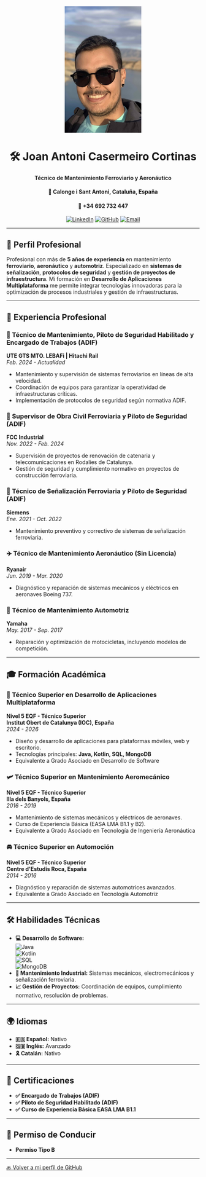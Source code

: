 <div align="center">
  <img src="https://github.com/tonicasermeiro/Pictures/blob/30f4002819d959e5758da11186aa5267112f7f0a/IMG_1324_Nero%20AI_Compress_High.jpeg?raw=true" alt="Foto Profesional" width="200px">
</div>

<div align="center">
  
# 🛠️ **Joan Antoni Casermeiro Cortinas**  

</div> 

<div align="center">

**Técnico de Mantenimiento Ferroviario y Aeronáutico**  

</div>

<div align="center">
  
#### 📍 **Calonge i Sant Antoni, Cataluña, España**

</div>

<div align="center">
  
#### 📱 **+34 692 732 447**

</div>

<div align="center">
  
[![LinkedIn](https://img.shields.io/badge/LinkedIn-0077B5?style=for-the-badge&logo=linkedin&logoColor=white)](https://www.linkedin.com/in/tonicasermeiro)
[![GitHub](https://img.shields.io/badge/GitHub-100000?style=for-the-badge&logo=github&logoColor=white)](https://github.com/tonicasermeiro)
[![Email](https://img.shields.io/badge/Apple_Mail-0078D4?style=for-the-badge&logo=apple&logoColor=white)](mailto:toni.casermeiro@icloud.com)

</div>

---

## **💼 Perfil Profesional**  
Profesional con más de **5 años de experiencia** en mantenimiento **ferroviario**, **aeronáutico** y **automotriz**. Especializado en **sistemas de señalización**, **protocolos de seguridad** y **gestión de proyectos de infraestructura**. Mi formación en **Desarrollo de Aplicaciones Multiplataforma** me permite integrar tecnologías innovadoras para la optimización de procesos industriales y gestión de infraestructuras.

---

## **💼 Experiencia Profesional**  

### **🚆 Técnico de Mantenimiento, Piloto de Seguridad Habilitado y Encargado de Trabajos (ADIF)**  
**UTE GTS MTO. LEBAFi | Hitachi Rail**  
_Feb. 2024 - Actualidad_  
- Mantenimiento y supervisión de sistemas ferroviarios en líneas de alta velocidad.  
- Coordinación de equipos para garantizar la operatividad de infraestructuras críticas.  
- Implementación de protocolos de seguridad según normativa ADIF.  

### **🚂 Supervisor de Obra Civil Ferroviaria y Piloto de Seguridad (ADIF)**  
**FCC Industrial**  
_Nov. 2022 - Feb. 2024_  
- Supervisión de proyectos de renovación de catenaria y telecomunicaciones en Rodalies de Catalunya.  
- Gestión de seguridad y cumplimiento normativo en proyectos de construcción ferroviaria.  

### **🚉 Técnico de Señalización Ferroviaria y Piloto de Seguridad (ADIF)**  
**Siemens**  
_Ene. 2021 - Oct. 2022_  
- Mantenimiento preventivo y correctivo de sistemas de señalización ferroviaria.  

### **✈️ Técnico de Mantenimiento Aeronáutico (Sin Licencia)**  
**Ryanair**  
_Jun. 2019 - Mar. 2020_  
- Diagnóstico y reparación de sistemas mecánicos y eléctricos en aeronaves Boeing 737.  

### **🚗 Técnico de Mantenimiento Automotriz**  
**Yamaha**  
_May. 2017 - Sep. 2017_  
- Reparación y optimización de motocicletas, incluyendo modelos de competición.  

---

## **🎓 Formación Académica**  

### **📱 Técnico Superior en Desarrollo de Aplicaciones Multiplataforma**  
**Nivel 5 EQF - Técnico Superior**  
**Institut Obert de Catalunya (IOC), España**  
_2024 - 2026_  
- Diseño y desarrollo de aplicaciones para plataformas móviles, web y escritorio.  
- Tecnologías principales: **Java, Kotlin, SQL, MongoDB**  
- Equivalente a Grado Asociado en Desarrollo de Software  

### **🛩️ Técnico Superior en Mantenimiento Aeromecánico**  
**Nivel 5 EQF - Técnico Superior**  
**Illa dels Banyols, España**  
_2016 - 2019_  
- Mantenimiento de sistemas mecánicos y eléctricos de aeronaves.  
- Curso de Experiencia Básica (EASA LMA B1.1 y B2).  
- Equivalente a Grado Asociado en Tecnología de Ingeniería Aeronáutica  

### **🚘 Técnico Superior en Automoción**  
**Nivel 5 EQF - Técnico Superior**  
**Centre d'Estudis Roca, España**  
_2014 - 2016_  
- Diagnóstico y reparación de sistemas automotrices avanzados.  
- Equivalente a Grado Asociado en Tecnología Automotriz  

---

## **🛠️ Habilidades Técnicas**  
- **💻 Desarrollo de Software:**  
  ![Java](https://img.shields.io/badge/Java-007396?style=flat&logo=java&logoColor=white)  
  ![Kotlin](https://img.shields.io/badge/Kotlin-7F52FF?style=flat&logo=kotlin&logoColor=white)  
  ![SQL](https://img.shields.io/badge/SQL-4479A1?style=flat&logo=mysql&logoColor=white)  
  ![MongoDB](https://img.shields.io/badge/MongoDB-47A248?style=flat&logo=mongodb&logoColor=white)  
- **🔧 Mantenimiento Industrial:** Sistemas mecánicos, electromecánicos y señalización ferroviaria.  
- **📈 Gestión de Proyectos:** Coordinación de equipos, cumplimiento normativo, resolución de problemas.  

---

## **🌍 Idiomas**  
- **🇪🇸 Español:** Nativo  
- **🇬🇧 Inglés:** Avanzado  
- **🎗️ Catalán:** Nativo  

---

## **📜 Certificaciones**  
- **✅ Encargado de Trabajos (ADIF)** 
- **✅ Piloto de Seguridad Habilitado (ADIF)**  
- **✅ Curso de Experiencia Básica EASA LMA B1.1**  

---

## **🚗 Permiso de Conducir**  
- **Permiso Tipo B**  

---

[🔙 Volver a mi perfil de GitHub](https://github.com/tonicasermeiro)